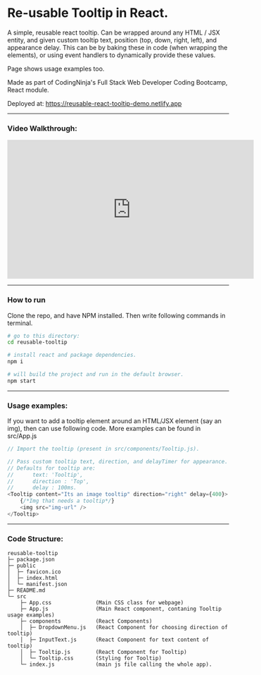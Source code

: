 # Re-usable Tooltip in React.

A simple, reusable react tooltip. Can be wrapped around any HTML / JSX entity, and given custom tooltip text, position (top, down, right, left), and appearance delay. This can be by baking these in code (when wrapping the elements), or using event handlers to dynamically provide these values.

Page shows usage examples too.

Made as part of CodingNinja's Full Stack Web Developer Coding Bootcamp, React module.

Deployed at: https://reusable-react-tooltip-demo.netlify.app

---

### Video Walkthrough:

<p align="center">
<iframe width="560" height="315" src="https://www.youtube.com/embed/v-h_6jZicpI" title="YouTube video player" frameborder="0" allow="accelerometer; autoplay; clipboard-write; encrypted-media; gyroscope; picture-in-picture" allowfullscreen></iframe>
</p>

---

### How to run

Clone the repo, and have NPM installed.
Then write following commands in terminal.

```bash
# go to this directory:
cd reusable-tooltip

# install react and package dependencies.
npm i

# will build the project and run in the default browser.
npm start
```

---

### Usage examples:

If you want to add a tooltip element around an HTML/JSX element (say an img), then can use following code. More examples can be found in src/App.js

```javascript
// Import the tooltip (present in src/components/Tooltip.js).

// Pass custom tooltip text, direction, and delayTimer for appearance.
// Defaults for tooltip are:
//      text: 'Tooltip',
//      direction : 'Top',
//      delay : 100ms.
<Tooltip content="Its an image tooltip" direction="right" delay={400}>
    {/*Img that needs a tooltip*/}
    <img src="img-url" />
</Tooltip>
```

---

### Code Structure:

```
reusable-tooltip
├─ package.json
├─ public
│  ├─ favicon.ico
│  ├─ index.html
│  └─ manifest.json
├─ README.md
└─ src
    ├─ App.css              (Main CSS class for webpage)
    ├─ App.js               (Main React component, contaning Tooltip usage examples)
    ├─ components           (React Components)
    │  ├─ DropdownMenu.js   (React Component for choosing direction of tooltip)
    │  ├─ InputText.js      (React Component for text content of tooltip)
    │  ├─ Tooltip.js        (React Component for Tooltip)
    │  └─ Tooltip.css       (Styling for Tooltip)
    └─ index.js             (main js file calling the whole app).

```
